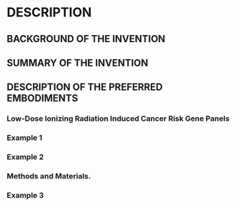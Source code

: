 # DESCRIPTION

## BACKGROUND OF THE INVENTION

## SUMMARY OF THE INVENTION

## DESCRIPTION OF THE PREFERRED EMBODIMENTS

### Low-Dose Ionizing Radiation Induced Cancer Risk Gene Panels

### Example 1

### Example 2

### Methods and Materials.

### Example 3

